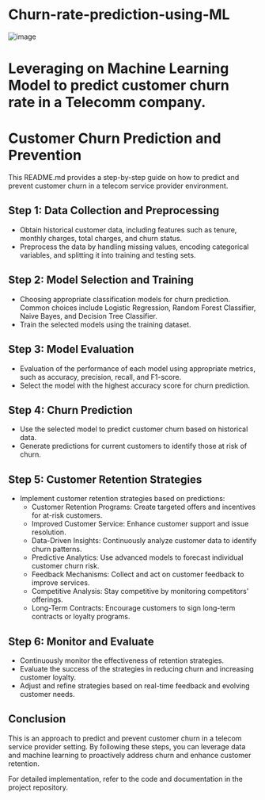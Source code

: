 # Churn-rate-prediction-using-ML
![image](https://github.com/Vicmick78/Churn-rate-prediction-using-ML/assets/132898097/efad5434-5a65-406e-9642-299f6473bd1f)

# Leveraging on Machine Learning Model to predict customer churn rate in a Telecomm company.
# Customer Churn Prediction and Prevention
This README.md provides a step-by-step guide on how to predict and prevent customer churn in a telecom service provider environment.

## Step 1: Data Collection and Preprocessing

- Obtain historical customer data, including features such as tenure, monthly charges, total charges, and churn status.
- Preprocess the data by handling missing values, encoding categorical variables, and splitting it into training and testing sets.

## Step 2: Model Selection and Training

- Choosing appropriate classification models for churn prediction. Common choices include Logistic Regression, Random Forest Classifier, Naive Bayes, and Decision Tree Classifier.
- Train the selected models using the training dataset.

## Step 3: Model Evaluation

- Evaluation of the performance of each model using appropriate metrics, such as accuracy, precision, recall, and F1-score.
- Select the model with the highest accuracy score for churn prediction.

## Step 4: Churn Prediction

- Use the selected model to predict customer churn based on historical data.
- Generate predictions for current customers to identify those at risk of churn.

## Step 5: Customer Retention Strategies

- Implement customer retention strategies based on predictions:
  - Customer Retention Programs: Create targeted offers and incentives for at-risk customers.
  - Improved Customer Service: Enhance customer support and issue resolution.
  - Data-Driven Insights: Continuously analyze customer data to identify churn patterns.
  - Predictive Analytics: Use advanced models to forecast individual customer churn risk.
  - Feedback Mechanisms: Collect and act on customer feedback to improve services.
  - Competitive Analysis: Stay competitive by monitoring competitors' offerings.
  - Long-Term Contracts: Encourage customers to sign long-term contracts or loyalty programs.

## Step 6: Monitor and Evaluate

- Continuously monitor the effectiveness of retention strategies.
- Evaluate the success of the strategies in reducing churn and increasing customer loyalty.
- Adjust and refine strategies based on real-time feedback and evolving customer needs.

## Conclusion

This is an approach to predict and prevent customer churn in a telecom service provider setting. By following these steps, you can leverage data and machine learning to proactively address churn and enhance customer retention.

For detailed implementation, refer to the code and documentation in the project repository.
